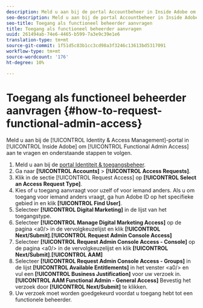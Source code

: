 ```yaml
---
description: Meld u aan bij de portal Accountbeheer in Inside Adobe om toegang tot functionele beheerfuncties aan te vragen en volg de hieronder beschreven stappen.
seo-description: Meld u aan bij de portal Accountbeheer in Inside Adobe om toegang tot functionele beheerfuncties aan te vragen en volg de hieronder beschreven stappen.
seo-title: Toegang als functioneel beheerder aanvragen
title: Toegang als functioneel beheerder aanvragen
uuid: 261494ab-74e6-4465-b599-7a3e9c39e1e6
translation-type: tm+mt
source-git-commit: 1f51d5c83b1cc3cd98a3f3246c13613bd5317091
workflow-type: tm+mt
source-wordcount: '176'
ht-degree: 10%

---
```



# Toegang als functioneel beheerder aanvragen {#how-to-request-functional-admin-access}

Meld u aan bij de [!UICONTROL Identity & Access Management]-portal in [!UICONTROL Inside Adobe] om [!UICONTROL Functional Admin Access] aan te vragen en onderstaande stappen te volgen.

<!-- request-functional-admin-access.xml -->

1. Meld u aan bij de [portal Identiteit &amp; toegangsbeheer](https://iam.corp.adobe.com).
2. Ga naar **[!UICONTROL Accounts]** > **[!UICONTROL Access Requests]**.
3. Klik in de sectie [!UICONTROL Request Access] op **[!UICONTROL Select an Access Request Type]**.
4. Kies of u toegang aanvraagt voor uzelf of voor iemand anders. Als u om toegang voor iemand anders vraagt, ga hun Adobe ID op het specifieke gebied in en klik **[!UICONTROL Find User]**.
5. Selecteer **[!UICONTROL Digital Marketing]** in de lijst van het toegangstype.
6. Selecteer **[!UICONTROL Manage Digital Marketing Access]** op de pagina &lt;a0/> in de vervolgkeuzelijst en klik **[!UICONTROL Next/Submit]**.**[!UICONTROL Request Admin Console Access]**
7. Selecteer **[!UICONTROL Request Admin Console Access - Console]** op de pagina &lt;a0/> in de vervolgkeuzelijst en klik **[!UICONTROL Next/Submit]**.**[!UICONTROL AAM]**
8. Selecteer **[!UICONTROL Request Admin Console Access - Groups]** in de lijst **[!UICONTROL Available Entitlements]** in het venster &lt;a0/> en vul een **[!UICONTROL Business Justification]** voor uw verzoek in. **[!UICONTROL AAM Functional Admin - General Access]** Bevestig het verzoek door **[!UICONTROL Next/Submit]** te klikken.
9. Uw verzoek moet worden goedgekeurd voordat u toegang hebt tot een functionele beheerder.